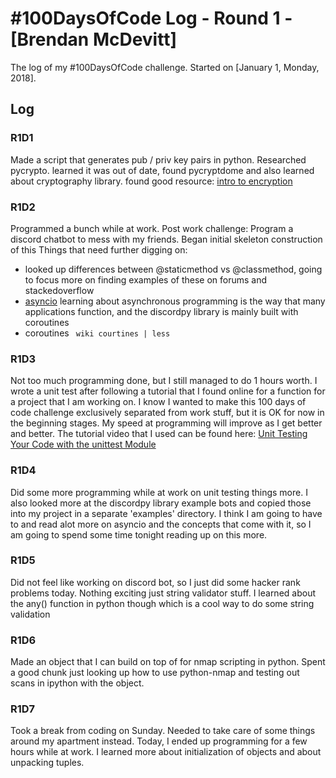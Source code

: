 # #100DaysOfCode Log - Round 1 - [Brendan McDevitt]

The log of my #100DaysOfCode challenge. Started on [January 1, Monday, 2018].

## Log

### R1D1 
Made a script that generates pub / priv key pairs in python. Researched
pycrypto. learned it was out of date, found pycryptdome and also learned about
cryptography library. found good resource: [intro to encryption](https://www.blog.pythonlibrary.org/2016/05/18/python-3-an-intro-to-encryption/)

### R1D2
Programmed a bunch while at work. Post work challenge: Program a discord
chatbot to mess with my friends. Began initial skeleton construction of this 
Things that need further digging on:
- looked up differences between @staticmethod vs @classmethod, going to focus
more on finding examples of these on forums and stackedoverflow
- [asyncio](https://docs.python.org/3/library/asyncio.html) learning about
  asynchronous programming is the way that many applications function, and the
  discordpy library is mainly built with coroutines 
- coroutines `` wiki courtines | less``


### R1D3 
Not too much programming done, but I still managed to do 1 hours worth. I
wrote a unit test after following a tutorial that I found online for a function
for a project that I am working on. I know I wanted to make this 100 days of
code challenge exclusively separated from work stuff, but it is OK for now in
the beginning stages. My speed at programming will improve as I get better and
better. The tutorial video that I used can be found here: 
[Unit Testing Your Code with the unittest Module](https://www.youtube.com/watch?v=6tNS--WetLI)


### R1D4
Did some more programming while at work on unit testing things more. I also
looked more at the discordpy library example bots and copied those into my
project in a separate 'examples' directory. I think I am going to have to and
read alot more on asyncio and the concepts that come with it, so I am going to
spend some time tonight reading up on this more.


### R1D5
Did not feel like working on discord bot, so I just did some hacker rank
problems today. Nothing exciting just string validator stuff. I learned about
the any() function in python though which is a cool way to do some string
validation

### R1D6
Made an object that I can build on top of for nmap scripting in python. Spent a
good chunk just looking up how to use python-nmap and testing out scans in
ipython with the object.

### R1D7 
Took a break from coding on Sunday. Needed to take care of some things around
my apartment instead. Today, I ended up programming for a few hours while at
work. I learned more about initialization of objects and about unpacking
tuples.
